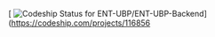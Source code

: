 [ ![Codeship Status for ENT-UBP/ENT-UBP-Backend](https://codeship.com/projects/b3fe2800-714a-0133-6bba-4254a0d12432/status?branch=master)](https://codeship.com/projects/116856



